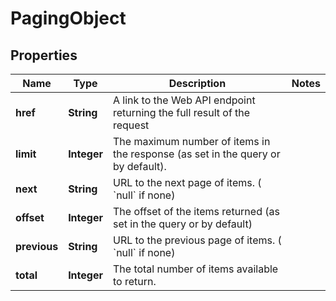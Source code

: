 # PagingObject

## Properties
Name | Type | Description | Notes
------------ | ------------- | ------------- | -------------
**href** | **String** | A link to the Web API endpoint returning the full result of the request  | 
**limit** | **Integer** | The maximum number of items in the response (as set in the query or by default).  | 
**next** | **String** | URL to the next page of items. ( &#x60;null&#x60; if none)  | 
**offset** | **Integer** | The offset of the items returned (as set in the query or by default)  | 
**previous** | **String** | URL to the previous page of items. ( &#x60;null&#x60; if none)  | 
**total** | **Integer** | The total number of items available to return.  | 
